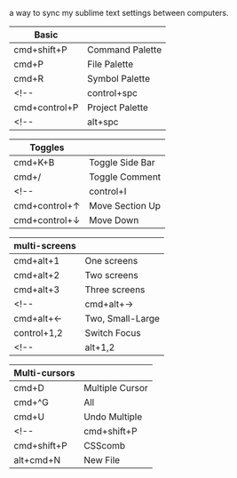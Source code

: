 a way to sync my sublime text settings between computers.

|Basic||
|---|---|
|cmd+shift+P|Command Palette|
|cmd+P|File Palette|
|cmd+R|Symbol Palette|
<!-- |control+spc|Gist Palette| -->
|cmd+control+P|Project Palette|
<!-- |alt+spc|Terminal Panel| -->

|Toggles||
|---|---|
|cmd+K+B|Toggle Side Bar|
|cmd+/|Toggle Comment|
<!-- |control+I|Reindent| -->
|cmd+control+↑|Move Section Up|
|cmd+control+↓|Move Down|

|multi-screens||
|---|---|
|cmd+alt+1|One screens|
|cmd+alt+2|Two screens|
|cmd+alt+3|Three screens|
<!-- |cmd+alt+→|Two, Large-Small|
|cmd+alt+←|Two, Small-Large| -->
|control+1,2|Switch Focus|
<!-- |alt+1,2|Move File to| -->

|Multi-cursors||
|---|---|
|cmd+D|Multiple Cursor|
|cmd+^G|All|
|cmd+U|Undo Multiple|
<!-- |cmd+shift+P|TODO|
|cmd+shift+P|CSScomb| -->
|alt+cmd+N|New File|
